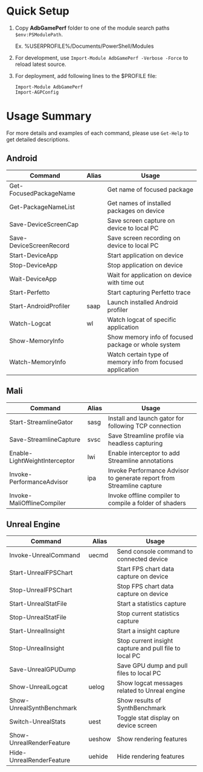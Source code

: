 # Quick Setup

1. Copy **AdbGamePerf** folder to one of the module search paths `$env:PSModulePath`.

   Ex. %USERPROFILE%/Documents/PowerShell/Modules

2. For development, use `Import-Module AdbGamePerf -Verbose -Force` to reload latest source.
3. For deployment, add following lines to the $PROFILE file:
   ```
   Import-Module AdbGamePerf
   Import-AGPConfig
   ```

# Usage Summary

For more details and examples of each command, please use `Get-Help` to get detailed descriptions.

## Android

|Command|Alias|Usage|
|-|-|-|
|Get-FocusedPackageName||Get name of focused package|
|Get-PackageNameList||Get names of installed packages on device|
|Save-DeviceScreenCap||Save screen capture on device to local PC|
|Save-DeviceScreenRecord||Save screen recording on device to local PC|
|Start-DeviceApp||Start application on device|
|Stop-DeviceApp||Stop application on device|
|Wait-DeviceApp||Wait for application on device with time out|
|Start-Perfetto||Start capturing Perfetto trace|
|Start-AndroidProfiler|saap|Launch installed Android profiler|
|Watch-Logcat|wl|Watch logcat of specific application|
|Show-MemoryInfo||Show memory info of focused package or whole system|
|Watch-MemoryInfo||Watch certain type of memory info from focused application|


## Mali

|Command|Alias|Usage|
|-|-|-|
|Start-StreamlineGator|sasg|Install and launch gator for following TCP connection|
|Save-StreamlineCapture|svsc|Save Streamline profile via headless capturing|
|Enable-LightWeightInterceptor|lwi|Enable interceptor to add Streamline annotations|
|Invoke-PerformanceAdvisor|ipa|Invoke Performance Advisor to generate report from Streamline capture|
|Invoke-MaliOfflineCompiler||Invoke offline compiler to compile a folder of shaders|


## Unreal Engine

|Command|Alias|Usage|
|-|-|-|
|Invoke-UnrealCommand|uecmd|Send console command to connected device|
|Start-UnrealFPSChart||Start FPS chart data capture on device|
|Stop-UnrealFPSChart||Stop FPS chart data capture on device|
|Start-UnrealStatFile||Start a statistics capture|
|Stop-UnrealStatFile||Stop current statistics capture|
|Start-UnrealInsight||Start a insight capture|
|Stop-UnrealInsight||Stop current insight capture and pull file to local PC|
|Save-UnrealGPUDump||Save GPU dump and pull files to local PC|
|Show-UnrealLogcat|uelog|Show logcat messages related to Unreal engine|
|Show-UnrealSynthBenchmark||Show results of SynthBenchmark|
|Switch-UnrealStats|uest|Toggle stat display on device screen|
|Show-UnrealRenderFeature|ueshow|Show rendering features|
|Hide-UnrealRenderFeature|uehide|Hide rendering features|